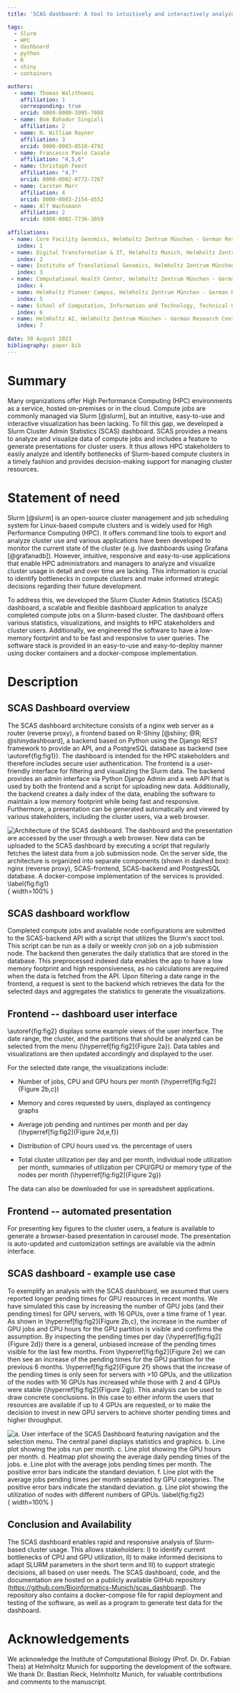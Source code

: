 ```yaml
---
title: 'SCAS dashboard: A tool to intuitively and interactively analyze Slurm cluster usage'

tags:
  - Slurm
  - HPC
  - dashboard
  - python
  - R
  - shiny
  - containers

authors:
  - name: Thomas Walzthoeni
    affiliation: 1
	corresponding: true
	orcid: 0009-0009-3995-709X
  - name: Bom Bahadur Singiali
    affiliation: 2
  - name: N. William Rayner
    affiliation: 3
	orcid: 0000-0003-0510-4792
  - name: Francesco Paolo Casale
    affiliation: "4,5,6"
  - name: Christoph Feest
    affiliation: "4,7"	
	orcid: 0000-0002-0772-7267
  - name: Carsten Marr
    affiliation: 4
	orcid: 0000-0003-2154-4552
  - name: Alf Wachsmann
    affiliation: 2
	orcid: 0000-0002-7736-3059  
	
affiliations:
 - name: Core Facility Genomics, Helmholtz Zentrum München - German Research Center for Environmental Health, 85764 Neuherberg, Germany
   index: 1
 - name: Digital Transformation & IT, Helmholtz Munich, Helmholtz Zentrum München - German Research Center for Environmental Health, 85764 Neuherberg, Germany
   index: 2
 - name: Institute of Translational Genomics, Helmholtz Zentrum München - German Research Center for Environmental Health, 85764 Neuherberg, Germany
   index: 3
 - name: Computational Health Center, Helmholtz Zentrum München - German Research Center for Environmental Health, 85764 Neuherberg, Germany
   index: 4
 - name: Helmholtz Pioneer Campus, Helmholtz Zentrum München - German Research Center for Environmental Health, 85764 Neuherberg, Germany
   index: 5
 - name: School of Computation, Information and Technology, Technical University of Munich, Munich, Germany
   index: 6 
 - name: Helmholtz AI, Helmholtz Zentrum München - German Research Center for Environmental Health, 85764 Neuherberg, Germany
   index: 7 
   
date: 30 August 2023
bibliography: paper.bib
---
```

Summary
=======

Many organizations offer High Performance Computing (HPC) environments
as a service, hosted on-premises or in the cloud. Compute jobs are
commonly managed via Slurm [@slurm], but an intuitive, easy-to-use
and interactive visualization has been lacking. To fill this gap, we
developed a Slurm Cluster Admin Statistics (SCAS) dashboard. SCAS
provides a means to analyze and visualize data of compute jobs and
includes a feature to generate presentations for cluster users. It thus
allows HPC stakeholders to easily analyze and identify bottlenecks of
Slurm-based compute clusters in a timely fashion and provides
decision-making support for managing cluster resources.

Statement of need
=================

Slurm [@slurm] is an open-source cluster management and job
scheduling system for Linux-based compute clusters and is widely used
for High Performance Computing (HPC). It offers command line tools to
export and analyze cluster use and various applications have been
developed to monitor the current state of the cluster (e.g. live
dashboards using Grafana [@grafanadb]). However, intuitive,
responsive and easy-to-use applications that enable HPC administrators
and managers to analyze and visualize cluster usage in detail and over
time are lacking. This information is crucial to identify bottlenecks in
compute clusters and make informed strategic decisions regarding their
future development.

To address this, we developed the Slurm Cluster Admin Statistics (SCAS)
dashboard, a scalable and flexible dashboard application to analyze
completed compute jobs on a Slurm-based cluster. The dashboard offers
various statistics, visualizations, and insights to HPC stakeholders and
cluster users. Additionally, we engineered the software to have a
low-memory footprint and to be fast and responsive to user queries. The
software stack is provided in an easy-to-use and easy-to-deploy manner
using docker containers and a docker-compose implementation.

Description
===========

SCAS Dashboard overview
-----------------------

The SCAS dashboard architecture consists of a nginx web server as a
router (reverse proxy), a frontend based on R-Shiny [@shiny; @R;
@shinydashboard], a backend based on Python using the Django REST
framework to provide an API, and a PostgreSQL database as backend (see
\autoref{fig:fig1}). The dashboard is intended for the HPC stakeholders
and therefore includes secure user authentication. The frontend is a
user-friendly interface for filtering and visualizing the Slurm data.
The backend provides an admin interface via Python Django Admin and a
web API that is used by both the frontend and a script for uploading new
data. Additionally, the backend creates a daily index of the data,
enabling the software to maintain a low memory footprint while being
fast and responsive. Furthermore, a presentation can be generated
automatically and viewed by various stakeholders, including the cluster
users, via a web browser.

![Architecture of the SCAS dashboard. The dashboard and the
presentation are accessed by the user through a web browser. New data
can be uploaded to the SCAS dashboard by executing a script that
regularly fetches the latest data from a job submission node. On the
server side, the architecture is organized into separate components
(shown in dashed box): nginx (reverse proxy), SCAS-frontend,
SCAS-backend and PostgresSQL database. A docker-compose implementation
of the services is provided. \label{fig:fig1}](figures/Figure1.png){
width=100% }

SCAS dashboard workflow
-----------------------

Completed compute jobs and available node configurations are submitted
to the SCAS-backend API with a script that utilizes the Slurm's *sacct*
tool. This script can be run as a daily or weekly *cron* job on a job
submission node. The backend then generates the daily statistics that
are stored in the database. This preprocessed indexed data enables the
app to have a low memory footprint and high responsiveness, as no
calculations are required when the data is fetched from the API. Upon
filtering a date range in the frontend, a request is sent to the backend
which retrieves the data for the selected days and aggregates the
statistics to generate the visualizations.

Frontend -- dashboard user interface
------------------------------------

\autoref{fig:fig2} displays some example views of the user interface.
The date range, the cluster, and the partitions that should be analyzed
can be selected from the menu (\hyperref[fig:fig2]{Figure 2a}). Data
tables and visualizations are then updated accordingly and displayed to
the user.

For the selected date range, the visualizations include:

-   Number of jobs, CPU and GPU hours per month
    (\hyperref[fig:fig2]{Figure 2b,c})

-   Memory and cores requested by users, displayed as contingency graphs

-   Average job pending and runtimes per month and per day
    (\hyperref[fig:fig2]{Figure 2d,e,f})

-   Distribution of CPU hours used vs. the percentage of users

-   Total cluster utilization per day and per month, individual node
    utilization per month, summaries of utilization per CPU/GPU or
    memory type of the nodes per month (\hyperref[fig:fig2]{Figure
    2g})

The data can also be downloaded for use in spreadsheet applications.

Frontend -- automated presentation
----------------------------------

For presenting key figures to the cluster users, a feature is available
to generate a browser-based presentation in carousel mode. The
presentation is auto-updated and customization settings are available
via the admin interface.

SCAS dashboard - example use case
---------------------------------

To exemplify an analysis with the SCAS dashboard, we assumed that users
reported longer pending times for GPU resources in recent months. We
have simulated this case by increasing the number of GPU jobs (and their
pending times) for GPU servers, with 16 GPUs, over a time frame of 1
year. As shown in \hyperref[fig:fig2]{Figure 2b,c}, the increase in
the number of GPU jobs and CPU hours for the GPU partition is visible
and confirms the assumption. By inspecting the pending times per day
(\hyperref[fig:fig2]{Figure 2d}) there is a general, unbiased
increase of the pending times visible for the last few months. From
\hyperref[fig:fig2]{Figure 2e} we can then see an increase of the
pending times for the GPU partition for the previous 6 months.
\hyperref[fig:fig2]{Figure 2f} shows that the increase of the pending
times is only seen for servers with >10 GPUs, and the utilization of
the nodes with 16 GPUs has increased while those with 2 and 4 GPUs were
stable (\hyperref[fig:fig2]{Figure 2g}). This analysis can be used to
draw concrete conclusions. In this case to either inform the users that
resources are available if up to 4 GPUs are requested, or to make the
decision to invest in new GPU servers to achieve shorter pending times
and higher throughput.

![ **a**. User interface of the SCAS Dashboard featuring navigation
and the selection menu. The central panel displays statistics and
graphics. **b**. Line plot showing the jobs run per month.
**c**. Line plot showing the GPU hours per month. **d**. Heatmap
plot showing the average daily pending times of the jobs. **e**.
Line plot with the average jobs pending times per month. The positive
error bars indicate the standard deviation. **f**. Line plot with
the average jobs pending times per month separated by GPU categories.
The positive error bars indicate the standard deviation. **g**. Line
plot showing the utilization of nodes with different numbers of GPUs.
\label{fig:fig2}](figures/Figure2.png){ width=100% }

Conclusion and Availability
---------------------------

The SCAS dashboard enables rapid and responsive analysis of Slurm-based
cluster usage. This allows stakeholders: I) to identify current
bottlenecks of CPU and GPU utilization, II) to make informed decisions
to adapt SLURM parameters in the short term and III) to support
strategic decisions, all based on user needs. The SCAS dashboard, code,
and the documentation are hosted on a publicly available GitHub
repository (<https://github.com/Bioinformatics-Munich/scas_dashboard>).
The repository also contains a docker-compose file for rapid deployment
and testing of the software, as well as a program to generate test data
for the dashboard.

Acknowledgements 
================

We acknowledge the Institute of Computational Biology (Prof. Dr. Dr.
Fabian Theis) at Helmholtz Munich for supporting the development of the
software. We thank Dr. Bastian Rieck, Helmholtz Munich, for valuable
contributions and comments to the manuscript.
